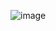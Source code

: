 ![image](https://github.com/giuseppedipoce/Task-Arithmetic-Tuning-of-MobileNetV2-/assets/114066138/33b0d625-2879-4fe6-83ed-37b5dd4f9c31)
